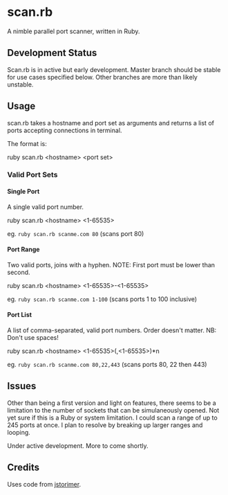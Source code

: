 scan.rb
=======

A nimble parallel port scanner, written in Ruby.

Development Status
------------------

Scan.rb is in active but early development. Master branch should be stable for use cases specified below. Other branches are more than likely unstable.

Usage
-----

scan.rb takes a hostname and port set as arguments and returns a list of ports accepting connections in terminal.

The format is:

ruby scan.rb \<hostname\> \<port set\>

### Valid Port Sets
#### Single Port

A single valid port number.

ruby scan.rb \<hostname\> \<1-65535\>

eg. ```ruby scan.rb scanme.com 80``` (scans port 80)

#### Port Range

Two valid ports, joins with a hyphen. NOTE: First port must be lower than second.

ruby scan.rb \<hostname\> \<1-65535\>-\<1-65535\>

eg. ```ruby scan.rb scanme.com 1-100``` (scans ports 1 to 100 inclusive)

#### Port List

A list of comma-separated, valid port numbers. Order doesn't matter. NB: Don't use spaces!

ruby scan.rb \<hostname\> \<1-65535\>(,\<1-65535\>)*n

eg. ```ruby scan.rb scanme.com 80,22,443``` (scans ports 80, 22 then 443)


Issues
------

Other than being a first version and light on features, there seems to be a limitation to the number of sockets that can be simulaneously opened. Not yet sure if this is a Ruby or system limitation. I could scan a range of up to 245 ports at once. I plan to resolve by breaking up larger ranges and looping.

Under active development. More to come shortly.

Credits
-------

Uses code from [jstorimer](https://github.com/jstorimer).

